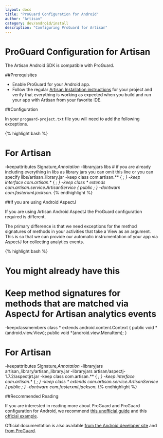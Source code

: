 ```yaml
---
layout: docs
title: "ProGuard Configuration for Android"
author: "Artisan"
category: dev/android/install
description: "Configuring ProGuard for Artisan"
---
```

# ProGuard Configuration for Artisan

The Artisan Android SDK is compatible with ProGuard.

##Prerequisites
* Enable ProGuard for your Android app.
* Follow the regular <a href="/dev/android/install/">Artisan Installation instructions</a> for your project and verify that everything is working as expected when you build and run your app with Artisan from your favorite IDE.

##Configuration

In your ```proguard-project.txt``` file you will need to add the following exceptions.

{% highlight bash %}
# For Artisan
-keepattributes Signature,*Annotation*
-libraryjars libs # if you are already including everything in libs as library jars you can omit this line or you can specify libs/artisan_library.jar
-keep class com.artisan.** { *; }
-keep interface com.artisan.** { *; }
-keep class * extends com.artisan.service.ArtisanService {
    public *;
}
-dontwarn com.fasterxml.jackson.**
{% endhighlight %}

##If you are using Android AspectJ

If you are using Artisan Android AspectJ the ProGuard configuration required is different.

The primary difference is that we need exceptions for the method signatures of methods in your activities that take a View as an argument. This is so that we can provide our automatic instrumentation of your app via AspectJ for collecting analytics events.

{% highlight bash %}
# You might already have this
# Keep method signatures for methods that are matched via AspectJ for Artisan analytics events
-keepclassmembers class * extends android.content.Context {
    public void *(android.view.View);
    public void *(android.view.MenuItem);
}

# For Artisan
-keepattributes Signature,*Annotation*
-libraryjars artisan_library/artisan_library.jar
-libraryjars artisan/aspectj-1.7.2/aspectjrt.jar
-keep class com.artisan.** { *; }
-keep interface com.artisan.** { *; }
-keep class * extends com.artisan.service.ArtisanService {
    public *;
}
-dontwarn com.fasterxml.jackson.**
{% endhighlight %}

##Recommended Reading

If you are interested in reading more about ProGuard and ProGuard configuration for Android, we recommend <a href="http://omgitsmgp.com/2013/09/09/a-conservative-guide-to-proguard-for-android/">this unofficial guide</a> and this <a href="http://proguard.sourceforge.net/manual/examples.html#androidapplication">official example</a>.

Official documentation is also available <a href="http://developer.android.com/tools/help/proguard.html">from the Android developer site</a> and <a href="http://stuff.mit.edu/afs/sipb/project/android/sdk/android-sdk-linux/tools/proguard/docs/index.html#manual/usage.html">from ProGuard</a>.
